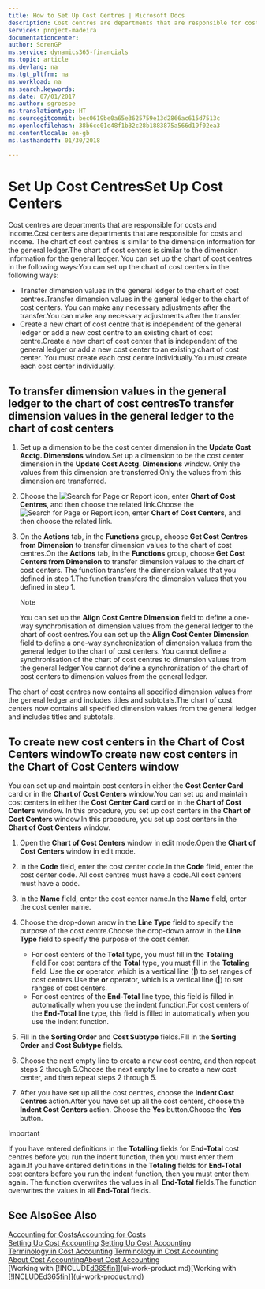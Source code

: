 ```yaml
---
title: How to Set Up Cost Centres | Microsoft Docs
description: Cost centres are departments that are responsible for costs and income. The chart of cost centres is similar to the dimension information for the general ledger.
services: project-madeira
documentationcenter: 
author: SorenGP
ms.service: dynamics365-financials
ms.topic: article
ms.devlang: na
ms.tgt_pltfrm: na
ms.workload: na
ms.search.keywords: 
ms.date: 07/01/2017
ms.author: sgroespe
ms.translationtype: HT
ms.sourcegitcommit: bec0619be0a65e3625759e13d2866ac615d7513c
ms.openlocfilehash: 38b6ce01e48f1b32c28b1883875a566d19f02ea3
ms.contentlocale: en-gb
ms.lasthandoff: 01/30/2018

---
```

# <a name="set-up-cost-centers"></a><span data-ttu-id="8ebee-104">Set Up Cost Centres</span><span class="sxs-lookup"><span data-stu-id="8ebee-104">Set Up Cost Centers</span></span>
<span data-ttu-id="8ebee-105">Cost centres are departments that are responsible for costs and income.</span><span class="sxs-lookup"><span data-stu-id="8ebee-105">Cost centers are departments that are responsible for costs and income.</span></span> <span data-ttu-id="8ebee-106">The chart of cost centres is similar to the dimension information for the general ledger.</span><span class="sxs-lookup"><span data-stu-id="8ebee-106">The chart of cost centers is similar to the dimension information for the general ledger.</span></span> <span data-ttu-id="8ebee-107">You can set up the chart of cost centres in the following ways:</span><span class="sxs-lookup"><span data-stu-id="8ebee-107">You can set up the chart of cost centers in the following ways:</span></span>  

-   <span data-ttu-id="8ebee-108">Transfer dimension values in the general ledger to the chart of cost centres.</span><span class="sxs-lookup"><span data-stu-id="8ebee-108">Transfer dimension values in the general ledger to the chart of cost centers.</span></span> <span data-ttu-id="8ebee-109">You can make any necessary adjustments after the transfer.</span><span class="sxs-lookup"><span data-stu-id="8ebee-109">You can make any necessary adjustments after the transfer.</span></span>  
-   <span data-ttu-id="8ebee-110">Create a new chart of cost centre that is independent of the general ledger or add a new cost centre to an existing chart of cost centre.</span><span class="sxs-lookup"><span data-stu-id="8ebee-110">Create a new chart of cost center that is independent of the general ledger or add a new cost center to an existing chart of cost center.</span></span> <span data-ttu-id="8ebee-111">You must create each cost centre individually.</span><span class="sxs-lookup"><span data-stu-id="8ebee-111">You must create each cost center individually.</span></span>  

## <a name="to-transfer-dimension-values-in-the-general-ledger-to-the-chart-of-cost-centers"></a><span data-ttu-id="8ebee-112">To transfer dimension values in the general ledger to the chart of cost centres</span><span class="sxs-lookup"><span data-stu-id="8ebee-112">To transfer dimension values in the general ledger to the chart of cost centers</span></span>  
1.  <span data-ttu-id="8ebee-113">Set up a dimension to be the cost center dimension in the **Update Cost Acctg. Dimensions** window.</span><span class="sxs-lookup"><span data-stu-id="8ebee-113">Set up a dimension to be the cost center dimension in the **Update Cost Acctg. Dimensions** window.</span></span> <span data-ttu-id="8ebee-114">Only the values from this dimension are transferred.</span><span class="sxs-lookup"><span data-stu-id="8ebee-114">Only the values from this dimension are transferred.</span></span>  
2.  <span data-ttu-id="8ebee-115">Choose the ![Search for Page or Report](media/ui-search/search_small.png "Search for Page or Report icon") icon, enter **Chart of Cost Centres**, and then choose the related link.</span><span class="sxs-lookup"><span data-stu-id="8ebee-115">Choose the ![Search for Page or Report](media/ui-search/search_small.png "Search for Page or Report icon") icon, enter **Chart of Cost Centers**, and then choose the related link.</span></span>  
3.  <span data-ttu-id="8ebee-116">On the **Actions** tab, in the **Functions** group, choose **Get Cost Centres from Dimension** to transfer dimension values to the chart of cost centres.</span><span class="sxs-lookup"><span data-stu-id="8ebee-116">On the **Actions** tab, in the **Functions** group, choose **Get Cost Centers from Dimension** to transfer dimension values to the chart of cost centers.</span></span> <span data-ttu-id="8ebee-117">The function transfers the dimension values that you defined in step 1.</span><span class="sxs-lookup"><span data-stu-id="8ebee-117">The function transfers the dimension values that you defined in step 1.</span></span>  

    > [!NOTE]  
    >  <span data-ttu-id="8ebee-118">You can set up the **Align Cost Centre Dimension**  field to define a one-way synchronisation of dimension values from the general ledger to the chart of cost centres.</span><span class="sxs-lookup"><span data-stu-id="8ebee-118">You can set up the **Align Cost Center Dimension**  field to define a one-way synchronization of dimension values from the general ledger to the chart of cost centers.</span></span> <span data-ttu-id="8ebee-119">You cannot define a synchronisation of the chart of cost centres to dimension values from the general ledger.</span><span class="sxs-lookup"><span data-stu-id="8ebee-119">You cannot define a synchronization of the chart of cost centers to dimension values from the general ledger.</span></span>  

<span data-ttu-id="8ebee-120">The chart of cost centres now contains all specified dimension values from the general ledger and includes titles and subtotals.</span><span class="sxs-lookup"><span data-stu-id="8ebee-120">The chart of cost centers now contains all specified dimension values from the general ledger and includes titles and subtotals.</span></span>  

## <a name="to-create-new-cost-centers-in-the-chart-of-cost-centers-window"></a><span data-ttu-id="8ebee-121">To create new cost centers in the Chart of Cost Centers window</span><span class="sxs-lookup"><span data-stu-id="8ebee-121">To create new cost centers in the Chart of Cost Centers window</span></span>  
<span data-ttu-id="8ebee-122">You can set up and maintain cost centers in either the **Cost Center Card** card or in the **Chart of Cost Centers** window.</span><span class="sxs-lookup"><span data-stu-id="8ebee-122">You can set up and maintain cost centers in either the **Cost Center Card** card or in the **Chart of Cost Centers** window.</span></span> <span data-ttu-id="8ebee-123">In this procedure, you set up cost centers in the **Chart of Cost Centers** window.</span><span class="sxs-lookup"><span data-stu-id="8ebee-123">In this procedure, you set up cost centers in the **Chart of Cost Centers** window.</span></span>  

1. <span data-ttu-id="8ebee-124">Open the **Chart of Cost Centers** window in edit mode.</span><span class="sxs-lookup"><span data-stu-id="8ebee-124">Open the **Chart of Cost Centers** window in edit mode.</span></span>  
2. <span data-ttu-id="8ebee-125">In the **Code** field, enter the cost center code.</span><span class="sxs-lookup"><span data-stu-id="8ebee-125">In the **Code** field, enter the cost center code.</span></span> <span data-ttu-id="8ebee-126">All cost centres must have a code.</span><span class="sxs-lookup"><span data-stu-id="8ebee-126">All cost centers must have a code.</span></span>  
3. <span data-ttu-id="8ebee-127">In the **Name** field, enter the cost center name.</span><span class="sxs-lookup"><span data-stu-id="8ebee-127">In the **Name** field, enter the cost center name.</span></span>  
4. <span data-ttu-id="8ebee-128">Choose the drop-down arrow in the **Line Type** field to specify the purpose of the cost centre.</span><span class="sxs-lookup"><span data-stu-id="8ebee-128">Choose the drop-down arrow in the **Line Type** field to specify the purpose of the cost center.</span></span>  

    - <span data-ttu-id="8ebee-129">For cost centers of the **Total** type, you must fill in the **Totaling** field.</span><span class="sxs-lookup"><span data-stu-id="8ebee-129">For cost centers of the **Total** type, you must fill in the **Totaling** field.</span></span> <span data-ttu-id="8ebee-130">Use the **or** operator, which is a vertical line (**&#124;**) to set ranges of cost centers.</span><span class="sxs-lookup"><span data-stu-id="8ebee-130">Use the **or** operator, which is a vertical line (**&#124;**) to set ranges of cost centers.</span></span>  
    - <span data-ttu-id="8ebee-131">For cost centres of the **End-Total** line type, this field is filled in automatically when you use the indent function.</span><span class="sxs-lookup"><span data-stu-id="8ebee-131">For cost centers of the **End-Total** line type, this field is filled in automatically when you use the indent function.</span></span>  
5.  <span data-ttu-id="8ebee-132">Fill in the **Sorting Order** and **Cost Subtype** fields.</span><span class="sxs-lookup"><span data-stu-id="8ebee-132">Fill in the **Sorting Order** and **Cost Subtype** fields.</span></span>  
6.  <span data-ttu-id="8ebee-133">Choose the next empty line to create a new cost centre, and then repeat steps 2 through 5.</span><span class="sxs-lookup"><span data-stu-id="8ebee-133">Choose the next empty line to create a new cost center, and then repeat steps 2 through 5.</span></span>  
7.  <span data-ttu-id="8ebee-134">After you have set up all the cost centres, choose the **Indent Cost Centres** action.</span><span class="sxs-lookup"><span data-stu-id="8ebee-134">After you have set up all the cost centers, choose the **Indent Cost Centers** action.</span></span> <span data-ttu-id="8ebee-135">Choose the **Yes** button.</span><span class="sxs-lookup"><span data-stu-id="8ebee-135">Choose the **Yes** button.</span></span>  

> [!IMPORTANT]  
>  <span data-ttu-id="8ebee-136">If you have entered definitions in the **Totalling** fields for **End-Total** cost centres before you run the indent function, then you must enter them again.</span><span class="sxs-lookup"><span data-stu-id="8ebee-136">If you have entered definitions in the **Totaling** fields for **End-Total** cost centers before you run the indent function, then you must enter them again.</span></span> <span data-ttu-id="8ebee-137">The function overwrites the values in all **End-Total** fields.</span><span class="sxs-lookup"><span data-stu-id="8ebee-137">The function overwrites the values in all **End-Total** fields.</span></span>  

## <a name="see-also"></a><span data-ttu-id="8ebee-138">See Also</span><span class="sxs-lookup"><span data-stu-id="8ebee-138">See Also</span></span>  
[<span data-ttu-id="8ebee-139">Accounting for Costs</span><span class="sxs-lookup"><span data-stu-id="8ebee-139">Accounting for Costs</span></span>](finance-manage-cost-accounting.md)  
<span data-ttu-id="8ebee-140">[Setting Up Cost Accounting](finance-set-up-cost-accounting.md) </span><span class="sxs-lookup"><span data-stu-id="8ebee-140">[Setting Up Cost Accounting](finance-set-up-cost-accounting.md) </span></span>  
<span data-ttu-id="8ebee-141">[Terminology in Cost Accounting](finance-terminology-in-cost-accounting.md) </span><span class="sxs-lookup"><span data-stu-id="8ebee-141">[Terminology in Cost Accounting](finance-terminology-in-cost-accounting.md) </span></span>  
[<span data-ttu-id="8ebee-142">About Cost Accounting</span><span class="sxs-lookup"><span data-stu-id="8ebee-142">About Cost Accounting</span></span>](finance-about-cost-accounting.md)  
<span data-ttu-id="8ebee-143">[Working with [!INCLUDE[d365fin](includes/d365fin_md.md)]](ui-work-product.md)</span><span class="sxs-lookup"><span data-stu-id="8ebee-143">[Working with [!INCLUDE[d365fin](includes/d365fin_md.md)]](ui-work-product.md)</span></span>

